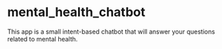 # mental_health_chatbot
This app is a small intent-based chatbot that will answer your questions related to mental health.
